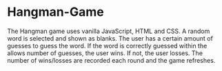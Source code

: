 # Hangman-Game

The Hangman game uses vanilla JavaScript, HTML and CSS. 
A random word is selected and shown as blanks. The user has a certain amount of guesses to guess the word. If the word is correctly guessed within the allows number of guesses, the user wins. If not, the user losses. The number of wins/losses are recorded each round and the game refreshes. 